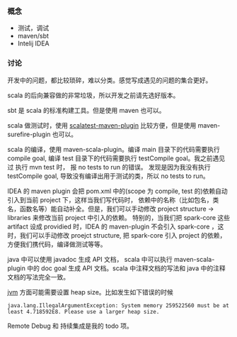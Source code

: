 ### 概念

- 测试，调试
- maven/sbt
- Intelij IDEA

### 讨论

开发中的问题，都比较琐碎，难以分类。感觉写成遇见的问题的集合更好。

scala 的后向兼容做的非常垃圾，所以开发之前请先选好版本。

sbt 是 scala 的标准构建工具。但是使用 maven 也可以。

scala 做测试时，使用 [scalatest-maven-plugin](http://www.scalatest.org/user_guide/using_the_scalatest_maven_plugin) 比较方便，但是使用 maven-surefire-plugin 也可以。

scala 的编译，使用 maven-scala-plugin。编译 main 目录下的代码需要执行 compile goal, 编译 test 目录下的代码需要执行 testCompile goal。我之前遇见过 执行 mvn test 时， 报 no tests to run 的错误。
发现是因为我没有执行 testCompile goal, 导致没有编译出用于测试的类，所以 no tests to run。

IDEA 的 maven plugin 会把 pom.xml 中的(scope 为 compile, test 的)依赖自动引入到当前 project 下，这样当我们写代码时，
依赖中的名称（比如包名，类名，函数名等）能自动补全。但是，我们可以手动修改 project structure -> libraries 来修改当前 project 中引入的依赖。
特别的，当我们把 spark-core 这些 artifact 设成 providied 时，IDEA 的 maven-plugin 不会引入 spark-core ，这时，我们可以手动修改 proejct structure, 把 spark-core 引入 project 的依赖，方便我们携代码，编译做测试等等。

java 中可以使用 javadoc 生成 API 文档， scala 中可以执行 maven-scala-plugin 中的 doc goal 生成 API 文档。scala 中注释文档的写法和 java 中的注释文档的写法完全一致。

[jvm](jvm.md) 方面可能需要设置 heap size。比如发生如下错误的时候
```shell
java.lang.IllegalArgumentException: System memory 259522560 must be at least 4.718592E8. Please use a larger heap size.
```

Remote Debug 和 持续集成是我的 todo 项。